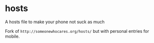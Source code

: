 # hosts
A hosts file to make your phone not suck as much

Fork of `http://someonewhocares.org/hosts/` but with personal entries for mobile.

